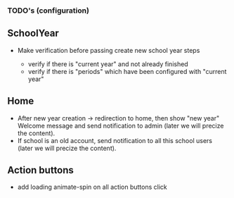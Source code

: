 ### TODO's (configuration)

## SchoolYear
* Make verification before passing create new school year steps
  
  - verify if there is "current year" and not already finished 
  - verify if there is "periods" which have been configured with "current year"

## Home

  - After new year creation -> redirection to home, then show "new year" Welcome message and send notification to admin (later we will precize the content).
  - If school is an old account, send notification to all this school users (later we will precize the content).

## Action buttons

  - add loading animate-spin on all action buttons click